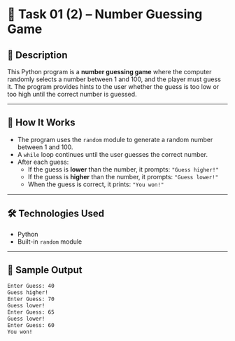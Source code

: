 # 🎯 Task 01 (2) – Number Guessing Game

## 📌 Description

This Python program is a **number guessing game** where the computer randomly selects a number between 1 and 100, and the player must guess it. The program provides hints to the user whether the guess is too low or too high until the correct number is guessed.

---

## 🧠 How It Works

- The program uses the `random` module to generate a random number between 1 and 100.
- A `while` loop continues until the user guesses the correct number.
- After each guess:
  - If the guess is **lower** than the number, it prompts: `"Guess higher!"`
  - If the guess is **higher** than the number, it prompts: `"Guess lower!"`
  - When the guess is correct, it prints: `"You won!"`

---

## 🛠️ Technologies Used

- Python
- Built-in `random` module

---

## 📄 Sample Output

```bash
Enter Guess: 40
Guess higher!
Enter Guess: 70
Guess lower!
Enter Guess: 65
Guess lower!
Enter Guess: 60
You won!
```
